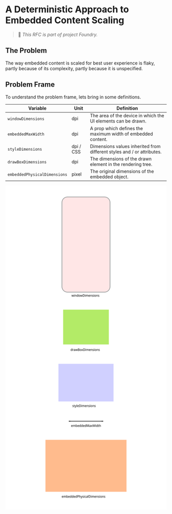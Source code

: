 # A Deterministic Approach to Embedded Content Scaling

> :gem: _This RFC is part of project Foundry._

## The Problem

The way embedded content is scaled for best user experience is flaky, partly
because of its complexity, partly because it is unspecified.

## Problem Frame

To understand the problem frame, lets bring in some definitions.

| Variable                     | Unit      | Definition                                                             |
| ---------------------------- | --------- | ---------------------------------------------------------------------- |
| `windowDimensions`           | dpi       | The area of the device in which the UI elements can be drawn.          |
| `embeddedMaxWidth`           | dpi       | A prop which defines the maximum width of embedded content.            |
| `styleDimensions`            | dpi / CSS | Dimensions values inherited from different styles and / or attributes. |
| `drawBoxDimensions`          | dpi       | The dimensions of the drawn element in the rendering tree.             |
| `embeddedPhysicalDimensions` | pixel     | The original dimensions of the embedded object.                        |

![problem frame](img/001-problem-frame.svg)

